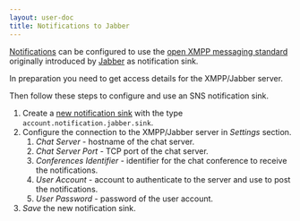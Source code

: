 ```yaml
---
layout: user-doc
title: Notifications to Jabber
---
```


[Notifications](./notifications.html) can be configured to use the [open XMPP messaging standard](https://xmpp.org/)
originally introduced by [Jabber](http://jabber.org) as notification sink.

In preparation you need to get access details for the XMPP/Jabber server.

Then follow these steps to configure and use an SNS notification sink.

1. Create a [new notification sink](./notifications.html) with the type `account.notification.jabber.sink`.
2. Configure the connection to the XMPP/Jabber server in _Settings_ section.
    1. _Chat Server_ - hostname of the chat server.
    2. _Chat Server Port_ - TCP port of the chat server.
    3. _Conferences Identifier_ - identifier for the chat conference to receive the notifications.
    4. _User Account_ - account to authenticate to the server and use to post the notifications.
    5. _User Password_ - password of the user account.
3. _Save_ the new notification sink.

